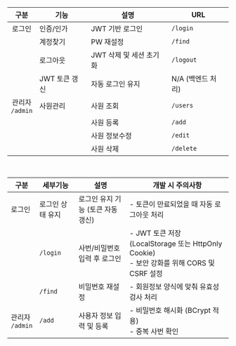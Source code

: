 | 구분       | 기능        | 설명                    | URL                  |
|:---:|------------------|-----------------------|----------------------|
| 로그인 |    인증/인가   | JWT 기반 로그인         | `/login`        |
|               | 계정찾기    | PW 재설정               | `/find`   |
|               | 로그아웃    | JWT 삭제 및 세션 초기화  | `/logout`       |
|               | JWT 토큰 갱신 | 자동 로그인 유지        |N/A (백엔드 처리)  |
| 관리자 <br />`/admin` | 사원관리   | 사원 조회               | `/users`       |
|               |             | 사원 등록               | `/add`         |
|               |             | 사원 정보수정           | `/edit`        |
|               |             | 사원 삭제               | `/delete`      |

<br /> 

|  구분  | 세부기능       | 설명                          | 개발 시 주의사항                                      |
|--------|-----------------|-----------------------------|------------------------------------------------------|
|  로그인 | 로그인 상태 유지 | 로그인 유지 기능 (토큰 자동 갱신) | - 토큰이 만료되었을 때 자동 로그아웃 처리               |
|        | `/login`        | 사번/비밀번호 입력 후 로그인 | - JWT 토큰 저장 (LocalStorage 또는 HttpOnly Cookie) <br /> - 보안 강화를 위해 CORS 및 CSRF 설정    |
|        | `/find`   | 비밀번호 재설정                | - 회원정보 양식에 맞춰 유효성검사 처리                  |            
|  관리자 <br />`/admin` | `/add`     | 사용자 정보 입력 및 등록 | - 비밀번호 해시화 (BCrypt 적용)   <br /> - 중복 사번 확인          |
